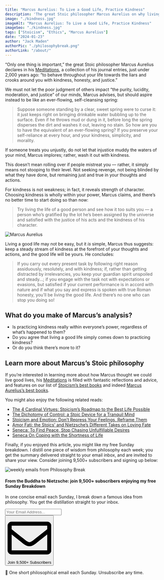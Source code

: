 ```yaml
---
title: "Marcus Aurelius: To Live a Good Life, Practice Kindness"
description: 'The great Stoic philosopher Marcus Aurelius on why living a good life comes down to one simple principle: practicing kindness.'
image: "./kindness.jpg"
imageAlt: "Marcus Aurelius: To Live a Good Life, Practice Kindness"
imageSeo: "./kindness.jpg"
tags: ["Stoicism", "Ethics", "Marcus Aurelius"]
date: "2024-01-23"
author: "Jack Maden"
authorPic: "./philosophybreak.png"
authorLink: "/about/"
---
```


<span class="big-letter">“O</span>nly one thing is important,” the great Stoic philosopher Marcus Aurelius declares in his <a target="_blank" rel="noopener noreferrer sponsored" href="http://www.amazon.com/Meditations-Annotated-Marcus-Aurelius/dp/1541673859?&linkCode=ll1&tag=philosophybre-20&linkId=d83ef5b58e209f9e046ef87bc2dbee2e&language=en_US&ref_=as_li_ss_tl">Meditations</a>, a collection of his journal entries, just under 2,000 years ago: “to behave throughout your life towards the liars and crooks around you with kindness, honesty, and justice.”

We must not let the poor judgment of others impact “the purity, lucidity, moderation, and justice” of our minds, Marcus advises, but should aspire instead to be like an ever-flowing, self-cleansing spring:

>Suppose someone standing by a clear, sweet spring were to curse it: it just keeps right on bringing drinkable water bubbling up to the surface. Even if he throws mud or dung in it, before long the spring disperses the dirt and washes it out, leaving no stain. So how are you to have the equivalent of an ever-flowing spring? If you preserve your self-reliance at every hour, and your kindness, simplicity, and morality.

If someone treats you unjustly, do not let that injustice muddy the waters of your mind, Marcus implores; rather, wash it out with kindness.

This doesn’t mean rolling over if people mistreat you — rather, it simply means not stooping to their level. Not seeking revenge, not being blinded by what they have done, but remaining just and true in your thoughts and actions. 

For kindness is not weakness; in fact, it reveals strength of character. Choosing kindness is wholly within your power, Marcus claims, and there’s no better time to start doing so than now:

>Try living the life of a good person and see how it too suits you — a person who’s gratified by the lot he’s been assigned by the universe and satisfied with the justice of his acts and the kindness of his character.

![Marcus Aurelius](./marcus.jpg "Marcus Aurelius was Roman emperor from 161 to 180 CE and a significant contributor to Stoic philosophy. Marcus reigned during a time of many significant military conflicts, as well as the Antonine Plague, a pandemic that devastated the population of the Roman Empire, causing the deaths of five million people. Despite these difficult events — or perhaps because of them — the philosophy Marcus advocated is one of calmness and serenity. As he advises in one of many natty aphorisms: ‘You have power over your mind — not outside events. Realize this, and you will find strength.’")

Living a good life may not be easy, but it _is_ simple, Marcus thus suggests: keep a steady stream of kindness at the forefront of your thoughts and actions, and the good life will be yours. He concludes:

>If you carry out every present task by following right reason assiduously, resolutely, and with kindness; if, rather than getting distracted by irrelevancies, you keep your guardian spirit unspoiled and steady…; if you engage with the task not with expectations or evasions, but satisfied if your current performance is in accord with nature and if what you say and express is spoken with true Roman honesty, you’ll be living the good life. And there’s no one who can stop you doing so!

## What do you make of Marcus’s analysis?

- Is practicing kindness really within everyone’s power, regardless of what’s happened to them?
- Do you agree that living a good life simply comes down to practicing kindness?
- Or do you think there’s more to it?

## Learn more about Marcus’s Stoic philosophy

<span class="big-letter">I</span>f you’re interested in learning more about how Marcus thought we could live good lives, his <a target="_blank" rel="noopener noreferrer sponsored" href="http://www.amazon.com/Meditations-Annotated-Marcus-Aurelius/dp/1541673859?&linkCode=ll1&tag=philosophybre-20&linkId=d83ef5b58e209f9e046ef87bc2dbee2e&language=en_US&ref_=as_li_ss_tl">Meditations</a> is filled with fantastic reflections and advice, and features on our list of [Stoicism’s best books](/reading-lists/stoicism/) and indeed [Marcus Aurelius’s best books](/reading-lists/marcus-aurelius-best-books). 

You might also enjoy the following related reads:

- [The 4 Cardinal Virtues: Stoicism’s Roadmap to the Best Life Possible](/articles/four-cardinal-virtues-stoicism-roadmap-to-the-best-life-possible/)
- [The Dichotomy of Control: a Stoic Device for a Tranquil Mind](/articles/dichotomy-of-control-a-stoic-device-for-a-tranquil-mind/)
- [Stoicism and Emotion: Don’t Repress Your Feelings, Reframe Them](/articles/stoicism-and-emotion-dont-repress-your-feelings-reframe-them/)
- [Amor Fati: the Stoics’ and Nietzsche’s Different Takes on Loving Fate](/articles/amor-fati-the-stoics-and-nietzsche-different-takes-on-loving-fate/)
- [Seneca: To Find Peace, Stop Chasing Unfulfillable Desires](/articles/seneca-to-find-peace-stop-chasing-unfulfillable-desires/)
- [Seneca On Coping with the Shortness of Life](/articles/seneca-on-coping-with-the-shortness-of-life/)

Finally, if you enjoyed this article, you might like my free Sunday breakdown. I distill one piece of wisdom from philosophy each week; you get the summary delivered straight to your email inbox, and are invited to share your view. Consider joining 9,500+ subscribers and signing up below:

<!--big subscribe-->
<div class="course-promo darkradial-background subscribe text-center">
    <img src="/static/6313d50bc32799a6c869239128784c7b/e7f7a/weekly-break.webp" alt="weekly emails from Philosophy Break">
    <h4>From the Buddha to Nietzsche: join 9,500+ subscribers enjoying my free Sunday Breakdown</h4>
    <p class="small-grey-font no-mar-bottom">In one concise email each Sunday, I break down a famous idea from philosophy. You get the distillation straight to your inbox.</p>
    <div class="small-pad-top">
        <form action="https://app.convertkit.com/forms/5812400/subscriptions" method="post" data-sv-form="5812400" data-uid="be0e52d3c0" data-format="inline" data-version="6" data-options="{&quot;settings&quot;:{&quot;after_subscribe&quot;:{&quot;action&quot;:&quot;message&quot;,&quot;success_message&quot;:&quot;Thank you, philosopher! Your welcome email will land in your inbox shortly.&quot;,&quot;redirect_url&quot;:&quot;https://philosophybreak.com/thank-you/&quot;},&quot;analytics&quot;:{&quot;google&quot;:null,&quot;fathom&quot;:null,&quot;facebook&quot;:null,&quot;segment&quot;:null,&quot;pinterest&quot;:null,&quot;sparkloop&quot;:null,&quot;googletagmanager&quot;:null},&quot;modal&quot;:{&quot;trigger&quot;:&quot;timer&quot;,&quot;scroll_percentage&quot;:null,&quot;timer&quot;:5,&quot;devices&quot;:&quot;all&quot;,&quot;show_once_every&quot;:15},&quot;powered_by&quot;:{&quot;show&quot;:false,&quot;url&quot;:&quot;https://convertkit.com/features/forms?utm_campaign=poweredby&amp;utm_content=form&amp;utm_medium=referral&amp;utm_source=dynamic&quot;},&quot;recaptcha&quot;:{&quot;enabled&quot;:false},&quot;return_visitor&quot;:{&quot;action&quot;:&quot;show&quot;,&quot;custom_content&quot;:&quot;&quot;},&quot;slide_in&quot;:{&quot;display_in&quot;:&quot;bottom_right&quot;,&quot;trigger&quot;:&quot;timer&quot;,&quot;scroll_percentage&quot;:null,&quot;timer&quot;:5,&quot;devices&quot;:&quot;all&quot;,&quot;show_once_every&quot;:15},&quot;sticky_bar&quot;:{&quot;display_in&quot;:&quot;top&quot;,&quot;trigger&quot;:&quot;timer&quot;,&quot;scroll_percentage&quot;:null,&quot;timer&quot;:5,&quot;devices&quot;:&quot;all&quot;,&quot;show_once_every&quot;:15}},&quot;version&quot;:&quot;6&quot;}" min-width="400 500 600 700 800">
        <div data-style="clean"><ul data-element="errors" data-group="alert"></ul><div data-element="fields" data-stacked="false">
            <div>
                <input name="email_address" aria-label="Your Email Address..." placeholder="Your Email Address..." required type="email" />
            </div>
            <button class="button primary" type="submit" data-element="submit"><div><div></div><div></div><div></div></div><span><svg xmlns="http://www.w3.org/2000/svg" viewBox="0 0 512 512"><path d="M464 64H48C21.49 64 0 85.49 0 112v288c0 26.51 21.49 48 48 48h416c26.51 0 48-21.49 48-48V112c0-26.51-21.49-48-48-48zm0 48v40.805c-22.422 18.259-58.168 46.651-134.587 106.49-16.841 13.247-50.201 45.072-73.413 44.701-23.208.375-56.579-31.459-73.413-44.701C106.18 199.465 70.425 171.067 48 152.805V112h416zM48 400V214.398c22.914 18.251 55.409 43.862 104.938 82.646 21.857 17.205 60.134 55.186 103.062 54.955 42.717.231 80.509-37.199 103.053-54.947 49.528-38.783 82.032-64.401 104.947-82.653V400H48z"/></svg>Join 9,500+ Subscribers</span></button>
            </div>
            </div>
        </form>
        <p class="tiny-mar-top no-mar-bottom review-font">💭 One short philosophical email each Sunday. Unsubscribe any time.</p>
    </div>
</div>